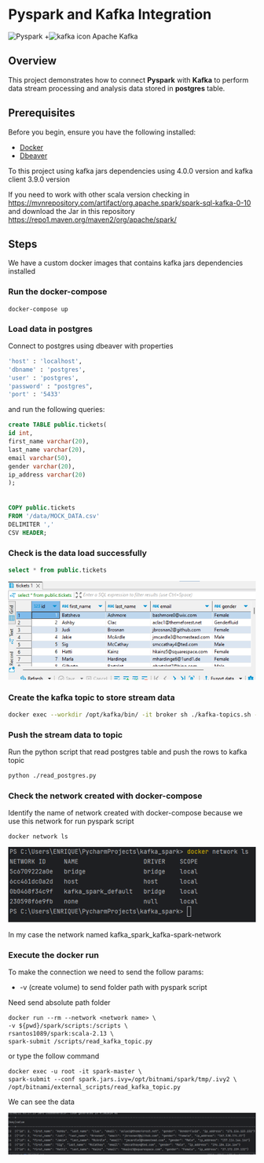 # Pyspark and Kafka Integration

![Pyspark](https://img.icons8.com/color/48/000000/apache-spark.png) +<img src="https://simpleicons.org/icons/apachekafka.svg" alt="kafka icon" width=40 height="40" /> Apache Kafka


## Overview
This project demonstrates how to connect **Pyspark** with **Kafka** to perform data stream processing and analysis data stored in **postgres** table.

## Prerequisites

Before you begin, ensure you have the following installed:
- [Docker](https://www.docker.com/get-started)
- [Dbeaver](https://dbeaver.io/download/)

To this project using kafka jars dependencies using 4.0.0 version and kafka client 3.9.0 version 

If you need to work with other scala version checking in https://mvnrepository.com/artifact/org.apache.spark/spark-sql-kafka-0-10
and download the Jar in this repository https://repo1.maven.org/maven2/org/apache/spark/

## Steps
We have a custom docker images that contains kafka jars dependencies installed

### Run the docker-compose
```console
docker-compose up
```

### Load data in postgres
 
Connect to postgres using dbeaver with properties
``` bash
'host' : 'localhost',
'dbname' : 'postgres',
'user' : 'postgres',
'password' : "postgres",
'port' : '5433'
```
and run the following queries:
```sql
create TABLE public.tickets(
id int,
first_name varchar(20),
last_name varchar(20),
email varchar(50),
gender varchar(20),
ip_address varchar(20)
);


COPY public.tickets
FROM '/data/MOCK_DATA.csv'
DELIMITER ','
CSV HEADER;
```

### Check is the data load successfully 

```sql
select * from public.tickets
```

![postgres_table](images/postgres_table.png)

### Create the kafka topic to store stream data

```sh
docker exec --workdir /opt/kafka/bin/ -it broker sh ./kafka-topics.sh --bootstrap-server localhost:9092 --create --topic topic-1
```

### Push the stream data to topic

Run the python script that read postgres table and push the rows to kafka topic 
```sh
python ./read_postgres.py
```

### Check the network created with docker-compose 
Identify the name of network created with docker-compose because we use this network for run pyspark script
```shell
docker network ls
```

![docker_network](images/docker_network.png)

In my case the network named kafka_spark_kafka-spark-network

### Execute the docker run

To make the connection we need to send the follow params: 
* -v (create volume) to send folder path with pyspark script

Need send absolute path folder

```console
docker run --rm --network <network name> \
-v ${pwd}/spark/scripts:/scripts \
rsantos1089/spark:scala-2.13 \
spark-submit /scripts/read_kafka_topic.py
```

or type the follow command

```console
docker exec -u root -it spark-master \
spark-submit --conf spark.jars.ivy=/opt/bitnami/spark/tmp/.ivy2 \
/opt/bitnami/external_scripts/read_kafka_topic.py
```

We can see the data

![topic_data](images/topic_data.png)